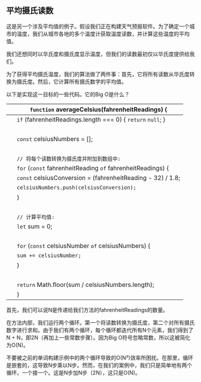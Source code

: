 ## 平均摄氏读数

这是另一个涉及平均值的例子。假设我们正在构建天气预报软件。为了确定一个城市的温度，我们从城市各地的多个温度计获取温度读数，并计算这些温度的平均值。

我们还想同时以华氏度和摄氏度显示温度，但我们的读数最初仅以华氏度提供给我们。

为了获得平均摄氏温度，我们的算法做了两件事：首先，它将所有读数从华氏度转换为摄氏度。然后，它计算所有摄氏数字的平均值。

以下是实现这一目标的一些代码。它的Big O是什么？

| ​  | `function` averageCelsius(fahrenheitReadings) { |
| --- | --- |
| ​  | `if` (fahrenheitReadings.length === 0) { `return` `null`; } |
| ​  |  |
| ​  | `const` celsiusNumbers = []; |
| ​  |  |
| ​  | `// 将每个读数转换为摄氏度并附加到数组中:` |
| ​  | `for` (`const` fahrenheitReading `of` fahrenheitReadings) { |
| ​  | `const` celsiusConversion = (fahrenheitReading - 32) / 1.8; |
| ​  | `celsiusNumbers.push(celsiusConversion);` |
| ​  | } |
| ​  |  |
| ​  | `// 计算平均值:` |
| ​  | `let` sum = 0; |
| ​  |  |
| ​  | `for` (`const` celsiusNumber `of` celsiusNumbers) { |
| ​  | `sum += celsiusNumber;` |
| ​  | } |
| ​  |  |
| ​  | `return` Math.floor(sum / celsiusNumbers.length); |
| ​  | } |

首先，我们可以说N是传递给我们方法的fahrenheitReadings的数量。

在方法内部，我们运行两个循环。第一个将读数转换为摄氏度，第二个对所有摄氏数字进行求和。由于我们有两个循环，每个循环都迭代所有N个元素，我们得到了N + N，即2N（再加上一些常数步骤）。因为Big O符号忽略常数，所以这被简化为O(N)。

不要被之前的单词构建示例中的两个循环导致的O(N²)效率所困扰。在那里，循环是嵌套的，这导致N步乘以N步。然而，在我们的案例中，我们只是简单地有两个循环，一个接一个。这是N步加N步（2N），这只是O(N)。
